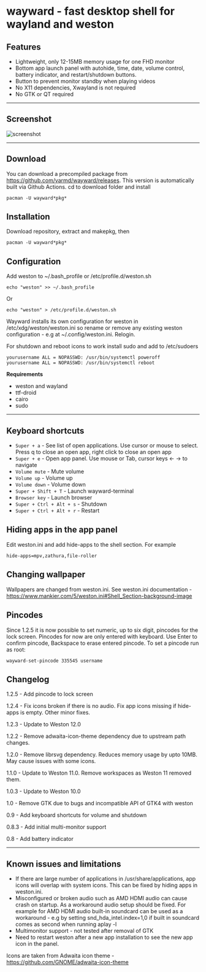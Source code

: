 # wayward - fast desktop shell for wayland and weston

## Features

* Lightweight, only 12-15MB memory usage for one FHD monitor
* Bottom app launch panel with autohide, time, date, volume control, battery indicator, and restart/shutdown buttons.
* Button to prevent monitor standby when playing videos
* No X11 dependencies, Xwayland is not required
* No GTK or QT required

----
## Screenshot

![screenshot](https://raw.githubusercontent.com/varmd/wayward/master/screenshot.png "Screenshot")

----
## Download

You can download a precompiled package from https://github.com/varmd/wayward/releases. This version is automatically built via Github Actions. cd to download folder and install

    pacman -U wayward*pkg*

## Installation

Download repository, extract and makepkg, then

    pacman -U wayward*pkg*

## Configuration

Add weston to ~/.bash_profile or /etc/profile.d/weston.sh

    echo "weston" >> ~/.bash_profile

Or

    echo "weston" > /etc/profile.d/weston.sh

Wayward installs its own configuration for weston in /etc/xdg/weston/weston.ini so rename or remove any existing weston configuration - e.g at ~/.config/weston.ini.  Relogin.

For shutdown and reboot icons to work install sudo and add to /etc/sudoers

    yourusername ALL = NOPASSWD: /usr/bin/systemctl poweroff
    yourusername ALL = NOPASSWD: /usr/bin/systemctl reboot

**Requirements**

* weston and wayland
* ttf-droid
* cairo
* sudo

----
## Keyboard shortcuts

* `Super + a` - See list of open applications. Use cursor or mouse to select. Press q to close an open app, right click to close an open app
* `Super + e` - Open app panel. Use mouse or Tab, cursor keys <- -> to navigate
* `Volume mute` - Mute volume
* `Volume up` - Volume up
* `Volume down` - Volume down
* `Super + Shift + T` - Launch wayward-terminal
* `Browser key` - Launch browser
* `Super + Ctrl + Alt + s` - Shutdown
* `Super + Ctrl + Alt + r` - Restart

## Hiding apps in the app panel

Edit weston.ini and add hide-apps to the shell section. For example

    hide-apps=mpv,zathura,file-roller


## Changing wallpaper

Wallpapers are changed from weston.ini. See weston.ini documentation - https://www.mankier.com/5/weston.ini#Shell_Section-background-image

## Pincodes

Since 1.2.5 it is now possible to set numeric, up to six digit, pincodes for the lock screen.
Pincodes for now are only entered with keyboard. Use Enter to confirm pincode, Backspace to erase entered pincode.
To set a pincode run as root:

    wayward-set-pincode 335545 username

## Changelog

1.2.5 - Add pincode to lock screen

1.2.4 - Fix icons broken if there is no audio. Fix app icons missing if hide-apps is empty. Other minor fixes.

1.2.3 - Update to Weston 12.0

1.2.2 - Remove adwaita-icon-theme dependency due to upstream path changes.

1.2.0 - Remove librsvg dependency. Reduces memory usage by upto 10MB. May cause issues with some icons.

1.1.0 - Update to Weston 11.0. Remove workspaces as Weston 11 removed them.

1.0.3 - Update to Weston 10.0

1.0   - Remove GTK due to bugs and incompatible API of GTK4 with weston

0.9   - Add keyboard shortcuts for volume and shutdown

0.8.3 - Add initial multi-monitor support

0.8   - Add battery indicator

----
## Known issues and limitations

* If there are large number of applications in /usr/share/applications, app icons will overlap with system icons. This can be fixed by hiding apps in weston.ini.
* Misconfigured or broken audio such as AMD HDMI audio can cause crash on startup. As a workaround audio setup should be fixed. For example for AMD HDMI audio built-in soundcard can be used as a workaround - e.g by setting snd_hda_intel.index=1,0 if built in soundcard comes as second when running aplay -l
* Multimonitor support - not tested after removal of GTK
* Need to restart weston after a new app installation to see the new app icon in the panel.


Icons are taken from Adwaita icon theme - https://github.com/GNOME/adwaita-icon-theme

